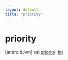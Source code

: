 ```yaml
---
layout: default
title: "priority"
---
```


# priority

[androidJvm]
val [priority](priority.md): [Int](https://kotlinlang.org/api/core/kotlin-stdlib/kotlin/-int/index.html)